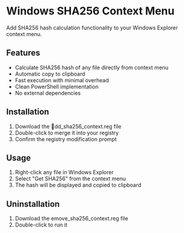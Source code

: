 ﻿# Windows SHA256 Context Menu

Add SHA256 hash calculation functionality to your Windows Explorer context menu.

## Features
- Calculate SHA256 hash of any file directly from context menu
- Automatic copy to clipboard
- Fast execution with minimal overhead
- Clean PowerShell implementation
- No external dependencies

## Installation
1. Download the dd_sha256_context.reg file
2. Double-click to merge it into your registry
3. Confirm the registry modification prompt

## Usage
1. Right-click any file in Windows Explorer
2. Select "Get SHA256" from the context menu
3. The hash will be displayed and copied to clipboard

## Uninstallation
1. Download the emove_sha256_context.reg file
2. Double-click to run it
